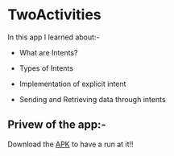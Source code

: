 # TwoActivities

In this app I learned about:-

* What are Intents?

* Types of Intents

* Implementation of explicit intent

* Sending and Retrieving data through intents

## Privew of the app:-

Download the [APK](https://github.com/mitali-1703/TwoActivities/releases/tag/latest/app-debug.apk) to have a run at it!!
